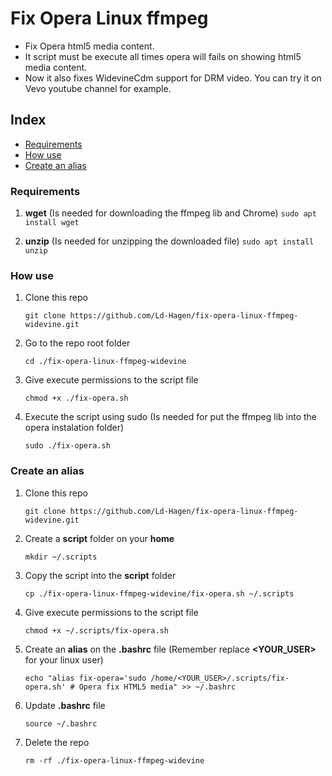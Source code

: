 # Fix Opera Linux ffmpeg

* Fix Opera html5 media content.
* It script must be execute all times opera will fails on showing html5 media content.
* Now it also fixes WidevineCdm support for DRM video. You can try it on Vevo youtube channel for example.

## Index

* [Requirements](#Requirements)
* [How use](#How-use)
* [Create an alias](#Create-an-alias)

### Requirements

1. **wget** (Is needed for downloading the ffmpeg lib and Chrome)
    ```sudo apt install wget```

2. **unzip** (Is needed for unzipping the downloaded file)
    ```sudo apt install unzip```

### How use

1. Clone this repo

    ```git clone https://github.com/Ld-Hagen/fix-opera-linux-ffmpeg-widevine.git```

2. Go to the repo root folder

    ```cd ./fix-opera-linux-ffmpeg-widevine```

3. Give execute permissions to the script file

    ```chmod +x ./fix-opera.sh```

4. Execute the script using sudo (Is needed for put the ffmpeg lib into the opera instalation folder)
    
    ```sudo ./fix-opera.sh```

### Create an alias

1. Clone this repo
    
    ```git clone https://github.com/Ld-Hagen/fix-opera-linux-ffmpeg-widevine.git```

2. Create a **script** folder on your **home**
    
    ```mkdir ~/.scripts```

3. Copy the script into the **script** folder
    
    ```cp ./fix-opera-linux-ffmpeg-widevine/fix-opera.sh ~/.scripts```

4. Give execute permissions to the script file
    
    ```chmod +x ~/.scripts/fix-opera.sh```

5. Create an **alias** on the **.bashrc** file (Remember replace **<YOUR_USER>** for your linux user)
    
    ```echo "alias fix-opera='sudo /home/<YOUR_USER>/.scripts/fix-opera.sh' # Opera fix HTML5 media" >> ~/.bashrc```

6. Update **.bashrc** file
    
    ```source ~/.bashrc```

7. Delete the repo
    
    ```rm -rf ./fix-opera-linux-ffmpeg-widevine```
